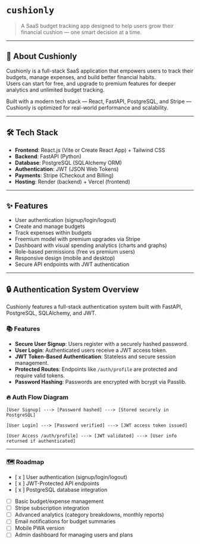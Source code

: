 # `cushionly`
> A SaaS budget tracking app designed to help users grow their financial cushion — one smart decision at a time.

---

## 🚀 About Cushionly
Cushionly is a full-stack SaaS application that empowers users to track their budgets, manage expenses, and build better financial habits.  
Users can start for free, and upgrade to premium features for deeper analytics and unlimited budget tracking.

Built with a modern tech stack — React, FastAPI, PostgreSQL, and Stripe — Cushionly is optimized for real-world performance and scalability.

---

## 🛠 Tech Stack
- **Frontend**: React.js (Vite or Create React App) + Tailwind CSS
- **Backend**: FastAPI (Python)
- **Database**: PostgreSQL (SQLAlchemy ORM)
- **Authentication**: JWT (JSON Web Tokens)
- **Payments**: Stripe (Checkout and Billing)
- **Hosting**: Render (backend) + Vercel (frontend)

---

## ✨ Features
- User authentication (signup/login/logout)
- Create and manage budgets
- Track expenses within budgets
- Freemium model with premium upgrades via Stripe
- Dashboard with visual spending analytics (charts and graphs)
- Role-based permissions (free vs premium users)
- Responsive design (mobile and desktop)
- Secure API endpoints with JWT authentication

---

## 🔒 Authentication System Overview

Cushionly features a full-stack authentication system built with FastAPI, PostgreSQL, SQLAlchemy, and JWT.

### 📚 Features
- **Secure User Signup**: Users register with a securely hashed password.
- **User Login**: Authenticated users receive a JWT access token.
- **JWT Token-Based Authentication**: Stateless and secure session management.
- **Protected Routes**: Endpoints like `/auth/profile` are protected and require valid tokens.
- **Password Hashing**: Passwords are encrypted with bcrypt via Passlib.

### 🔥 Auth Flow Diagram

```plaintext
[User Signup] ---> [Password hashed] ---> [Stored securely in PostgreSQL]

[User Login] ---> [Password verified] ---> [JWT access token issued]

[User Access /auth/profile] ---> [JWT validated] ---> [User info returned if authenticated]

```

---

### 🗺 Roadmap
- [ x ] User authentication (signup/login/logout)
- [ x ] JWT-Protected API endpoints
- [ x ] PostgreSQL database integration
- [ ] Basic budget/expense management
- [ ] Stripe subscription integration
- [ ] Advanced analytics (category breakdowns, monthly reports)
- [ ] Email notifications for budget summaries
- [ ] Mobile PWA version
- [ ] Admin dashboard for managing users and plans